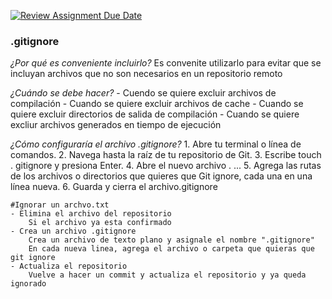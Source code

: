 [![Review Assignment Due Date](https://classroom.github.com/assets/deadline-readme-button-22041afd0340ce965d47ae6ef1cefeee28c7c493a6346c4f15d667ab976d596c.svg)](https://classroom.github.com/a/kl-E8VQf)

### .gitignore
_¿Por qué es conveniente incluirlo?_
    Es convenite utilizarlo para evitar que se incluyan archivos que no son necesarios en un repositorio remoto

_¿Cuándo se debe hacer?_
    - Cuendo se quiere excluir archivos de compilación
    - Cuando se quiere excluir archivos de cache
    - Cuando se quiere excluir directorios de salida de compilación
    - Cuando se quiere excliur archivos generados en tiempo de ejecución 

_¿Cómo configuraría el archivo .gitignore?_
    1. Abre tu terminal o línea de comandos.
    2. Navega hasta la raíz de tu repositorio de Git.
    3. Escribe touch . gitignore y presiona Enter.
    4. Abre el nuevo archivo . ...
    5. Agrega las rutas de los archivos o directorios que quieres que Git ignore, cada una en una línea nueva.
    6. Guarda y cierra el archivo.gitignore

    #Ignorar un archvo.txt
    - Elimina el archivo del repositorio
        Si el archivo ya esta confirmado
    - Crea un archivo .gitignore
        Crea un archivo de texto plano y asignale el nombre ".gitignore"
        En cada nueva linea, agrega el archivo o carpeta que quieras que git ignore
    - Actualiza el repositorio
        Vuelve a hacer un commit y actualiza el repositorio y ya queda ignorado